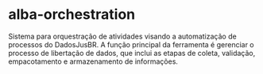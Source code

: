 # alba-orchestration

Sistema para orquestração de atividades visando a automatização de processos do DadosJusBR. A função principal da ferramenta é gerenciar o processo de libertação de dados, que inclui as etapas de coleta, validação, empacotamento e armazenamento de informações.

